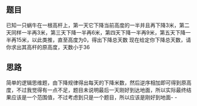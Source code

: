 ## 题目
已知一只蜗牛在一根高杆上，第一天它下降当前高度的一半并且再下降3米，第二天同样一半再3米，第三天下降一半再6米，第四天下降一半再9米，第五天下降一半再15米，以此类推，直至高度为0，得出下降总天数
现在给定你下降总天数，请你求出其高杆的原高度，天数小于36

## 思路
简单的逻辑思维题，由下降规律得出每天的下降米数，然后逆序相加即可得到原高度，不过我觉得有一点不足，题目未说明最后一天刚好到达地面，所以实际最终结果应该是一个范围值，不过考虑到只是一个题目，所以应该是刚好到地面- -